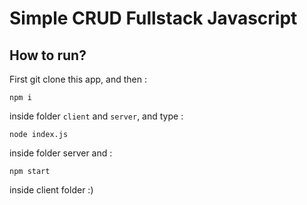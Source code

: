 # Simple CRUD Fullstack Javascript
## How to run?

First git clone this app, and then :
```
npm i
```
inside folder `client` and `server`, and type :
```
node index.js
```
inside folder server and :
```
npm start 
```
inside client folder :)
